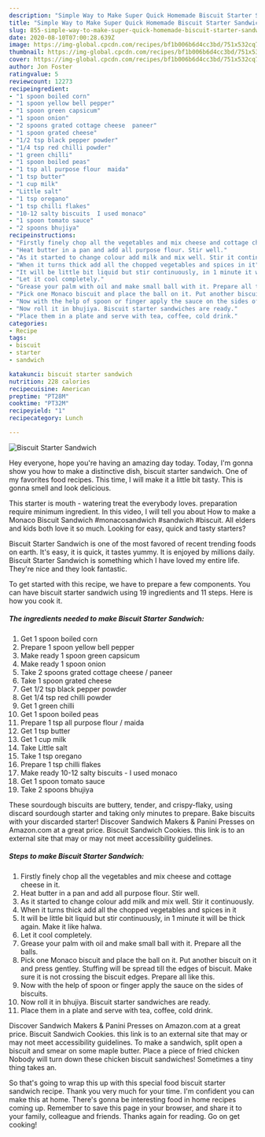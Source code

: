 ```yaml
---
description: "Simple Way to Make Super Quick Homemade Biscuit Starter Sandwich"
title: "Simple Way to Make Super Quick Homemade Biscuit Starter Sandwich"
slug: 855-simple-way-to-make-super-quick-homemade-biscuit-starter-sandwich
date: 2020-08-10T07:00:28.639Z
image: https://img-global.cpcdn.com/recipes/bf1b006b6d4cc3bd/751x532cq70/biscuit-starter-sandwich-recipe-main-photo.jpg
thumbnail: https://img-global.cpcdn.com/recipes/bf1b006b6d4cc3bd/751x532cq70/biscuit-starter-sandwich-recipe-main-photo.jpg
cover: https://img-global.cpcdn.com/recipes/bf1b006b6d4cc3bd/751x532cq70/biscuit-starter-sandwich-recipe-main-photo.jpg
author: Jon Foster
ratingvalue: 5
reviewcount: 12273
recipeingredient:
- "1 spoon boiled corn"
- "1 spoon yellow bell pepper"
- "1 spoon green capsicum"
- "1 spoon onion"
- "2 spoons grated cottage cheese  paneer"
- "1 spoon grated cheese"
- "1/2 tsp black pepper powder"
- "1/4 tsp red chilli powder"
- "1 green chilli"
- "1 spoon boiled peas"
- "1 tsp all purpose flour  maida"
- "1 tsp butter"
- "1 cup milk"
- "Little salt"
- "1 tsp oregano"
- "1 tsp chilli flakes"
- "10-12 salty biscuits  I used monaco"
- "1 spoon tomato sauce"
- "2 spoons bhujiya"
recipeinstructions:
- "Firstly finely chop all the vegetables and mix cheese and cottage cheese in it."
- "Heat butter in a pan and add all purpose flour. Stir well."
- "As it started to change colour add milk and mix well. Stir it continuously."
- "When it turns thick add all the chopped vegetables and spices in it"
- "It will be little bit liquid but stir continuously, in 1 minute it will be thick again. Make it like halwa."
- "Let it cool completely."
- "Grease your palm with oil and make small ball with it. Prepare all the balls."
- "Pick one Monaco biscuit and place the ball on it. Put another biscuit on it and press gentley. Stuffing will be spread till the edges of biscuit. Make sure it is not crossing the biscuit edges. Prepare all like this."
- "Now with the help of spoon or finger apply the sauce on the sides of biscuits."
- "Now roll it in bhujiya. Biscuit starter sandwiches are ready."
- "Place them in a plate and serve with tea, coffee, cold drink."
categories:
- Recipe
tags:
- biscuit
- starter
- sandwich

katakunci: biscuit starter sandwich 
nutrition: 228 calories
recipecuisine: American
preptime: "PT28M"
cooktime: "PT32M"
recipeyield: "1"
recipecategory: Lunch

---
```



![Biscuit Starter Sandwich](https://img-global.cpcdn.com/recipes/bf1b006b6d4cc3bd/751x532cq70/biscuit-starter-sandwich-recipe-main-photo.jpg)

Hey everyone, hope you're having an amazing day today. Today, I'm gonna show you how to make a distinctive dish, biscuit starter sandwich. One of my favorites food recipes. This time, I will make it a little bit tasty. This is gonna smell and look delicious.

This starter is mouth - watering treat the everybody loves. preparation require minimum ingredient. In this video, I will tell you about How to make a Monaco Biscuit Sandwich #monacosandwich #sandwich #biscuit. All elders and kids both love it so much. Looking for easy, quick and tasty starters?

Biscuit Starter Sandwich is one of the most favored of recent trending foods on earth. It's easy, it is quick, it tastes yummy. It is enjoyed by millions daily. Biscuit Starter Sandwich is something which I have loved my entire life. They're nice and they look fantastic.


To get started with this recipe, we have to prepare a few components. You can have biscuit starter sandwich using 19 ingredients and 11 steps. Here is how you cook it.

<!--inarticleads1-->

##### The ingredients needed to make Biscuit Starter Sandwich:

1. Get 1 spoon boiled corn
1. Prepare 1 spoon yellow bell pepper
1. Make ready 1 spoon green capsicum
1. Make ready 1 spoon onion
1. Take 2 spoons grated cottage cheese / paneer
1. Take 1 spoon grated cheese
1. Get 1/2 tsp black pepper powder
1. Get 1/4 tsp red chilli powder
1. Get 1 green chilli
1. Get 1 spoon boiled peas
1. Prepare 1 tsp all purpose flour / maida
1. Get 1 tsp butter
1. Get 1 cup milk
1. Take Little salt
1. Take 1 tsp oregano
1. Prepare 1 tsp chilli flakes
1. Make ready 10-12 salty biscuits - I used monaco
1. Get 1 spoon tomato sauce
1. Take 2 spoons bhujiya


These sourdough biscuits are buttery, tender, and crispy-flaky, using discard sourdough starter and taking only minutes to prepare. Bake biscuits with your discarded starter! Discover Sandwich Makers &amp; Panini Presses on Amazon.com at a great price. Biscuit Sandwich Cookies. this link is to an external site that may or may not meet accessibility guidelines. 

<!--inarticleads2-->

##### Steps to make Biscuit Starter Sandwich:

1. Firstly finely chop all the vegetables and mix cheese and cottage cheese in it.
1. Heat butter in a pan and add all purpose flour. Stir well.
1. As it started to change colour add milk and mix well. Stir it continuously.
1. When it turns thick add all the chopped vegetables and spices in it
1. It will be little bit liquid but stir continuously, in 1 minute it will be thick again. Make it like halwa.
1. Let it cool completely.
1. Grease your palm with oil and make small ball with it. Prepare all the balls.
1. Pick one Monaco biscuit and place the ball on it. Put another biscuit on it and press gentley. Stuffing will be spread till the edges of biscuit. Make sure it is not crossing the biscuit edges. Prepare all like this.
1. Now with the help of spoon or finger apply the sauce on the sides of biscuits.
1. Now roll it in bhujiya. Biscuit starter sandwiches are ready.
1. Place them in a plate and serve with tea, coffee, cold drink.


Discover Sandwich Makers &amp; Panini Presses on Amazon.com at a great price. Biscuit Sandwich Cookies. this link is to an external site that may or may not meet accessibility guidelines. To make a sandwich, split open a biscuit and smear on some maple butter. Place a piece of fried chicken Nobody will turn down these chicken biscuit sandwiches! Sometimes a tiny thing takes an. 

So that's going to wrap this up with this special food biscuit starter sandwich recipe. Thank you very much for your time. I'm confident you can make this at home. There's gonna be interesting food in home recipes coming up. Remember to save this page in your browser, and share it to your family, colleague and friends. Thanks again for reading. Go on get cooking!
